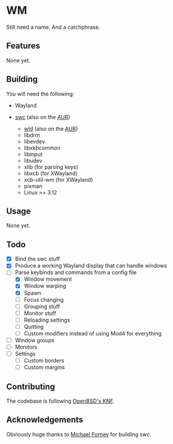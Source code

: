 WM
==

Still need a name. And a catchphrase.

Features
--------

None yet.

Building
--------

You will need the following:

- Wayland
- [swc][0] (also on the [AUR][a0])
  - [wld][1] (also on the [AUR][a1])
  - libdrm
  - libevdev
  - libxkbcommon
  - libinput
  - libudev
  - xlib (for parsing keys)
  - libxcb (for XWayland)
  - xcb-util-wm (for XWayland)
  - pixman
  - Linux >= 3.12

  [0]: https://github.com/michaelforney/swc
  [1]: https://github.com/michaelforney/wld
  [a0]: https://aur.archlinux.org/packages/swc-git/
  [a1]: https://aur.archlinux.org/packages/wld-git/

Usage
-----

None yet.

Todo
----

- [x] Bind the swc stuff
- [x] Produce a working Wayland display that can handle windows
- [ ] Parse keybinds and commands from a config file
  - [x] Window movement
  - [x] Window warping
  - [x] Spawn
  - [ ] Focus changing
  - [ ] Grouping stuff
  - [ ] Monitor stuff
  - [ ] Reloading settings
  - [ ] Quitting
  - [ ] Custom modifiers instead of using Mod4 for everything
- [ ] Window groups
- [ ] Monitors
- [ ] Settings
  - [ ] Custom borders
  - [ ] Custom margins

Contributing
------------

The codebase is following [OpenBSD's KNF][obsd].

  [obsd]: http://www.openbsd.org/cgi-bin/man.cgi/OpenBSD-current/man9/style.9

Acknowledgements
----------------

Obviously huge thanks to [Michael Forney][mf] for building swc.

  [mf]: https://github.com/michaelforney


